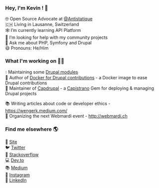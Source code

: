 ### Hey, I'm Kevin ! 👋

🤓 Open Source Advocate at [@Antistatique](https://github.com/antistatique/) <br>
🇨🇭 Living in Lausanne, Switzerland <br>
🕸 I’m currently learning API Platform <br>
🤔 I’m looking for help with my community projects <br>
💬 Ask me about PHP, Symfony and Drupal <br>
😄 Pronouns: He/Him <br>

### What I'm working on 👨‍💻

💧 Maintaining some [Drupal modules](https://www.drupal.org/u/wengerk) <br>
🐳 Author of [Docker for Drupal contributions](https://github.com/WengerK/docker-drupal-for-contrib) - a Docker image to ease Drupal contributions <br> 
💎 Maintainer of [Capdrupal](https://github.com/antistatique/capdrupal) - a [Capistrano](https://github.com/capistrano/capistrano) Gem for deploying & managing Drupal projects <br> 

📚 Writing articles about code or developer ethics - https://wengerk.medium.com/ <br>
🍿 Organizing the next Webmardi event - http://webmardi.ch <br>

### Find me elsewhere 🌎

🚀 [Site](http://kevin-wenger.ch/) <br>
🐦 [Twitter](https://twitter.com/wengerk) <br>
🚧 [Stackoverflow](https://stackoverflow.com/users/4770218/kevin-wenger) <br>
💻 [Dev.to](https://dev.to/wengerk) <br>
📚 [Medium](https://medium.com/@wengerk) <br>
📸 [Instagram](https://instagram.com/wengerk) <br>
💼 [LinkedIn](https://www.linkedin.com/in/kevinwenger) <br>
